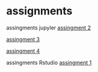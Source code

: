 # assignments
assingments jupyler
[assingment 2](https://github.com/lucatielemans/assignments/blob/master/assignment2.ipynb)

[assingment 3](https://github.com/lucatielemans/assignments/blob/master/assignment3.ipynb)

[assingment 4](https://github.com/lucatielemans/assignments/blob/master/assignment4.ipynb)

assingments Rstudio
[assingment 1](https://github.com/lucatielemans/assignments/blob/master/graded_assignment_1.Rmd)

